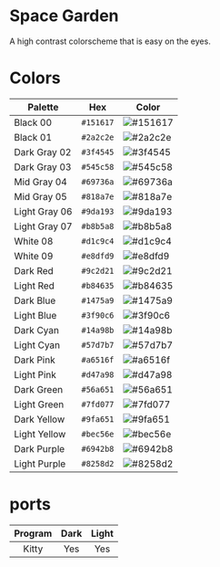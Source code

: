 # Space Garden
A high contrast colorscheme that is easy on the eyes.
# Colors
| Palette | Hex | Color |
|---|---|---|
| Black 00 | `#151617`| ![#151617](https://via.placeholder.com/15/151617/000000?text=+) |
| Black 01 | `#2a2c2e`| ![#2a2c2e](https://via.placeholder.com/15/2a2c2e/000000?text=+) |
| Dark Gray 02 | `#3f4545`| ![#3f4545](https://via.placeholder.com/15/3f4545/000000?text=+) |
| Dark Gray 03 | `#545c58`| ![#545c58](https://via.placeholder.com/15/545c58/000000?text=+) |
| Mid Gray 04 | `#69736a`| ![#69736a](https://via.placeholder.com/15/69736a/000000?text=+) |
| Mid Gray 05 | `#818a7e`| ![#818a7e](https://via.placeholder.com/15/818a7e/000000?text=+) |
| Light Gray 06 | `#9da193`| ![#9da193](https://via.placeholder.com/15/9da193/000000?text=+) |
| Light Gray 07 | `#b8b5a8`| ![#b8b5a8](https://via.placeholder.com/15/b8b5a8/000000?text=+) |
| White 08 | `#d1c9c4`| ![#d1c9c4](https://via.placeholder.com/15/d1c9c4/000000?text=+) |
| White 09 | `#e8dfd9`| ![#e8dfd9](https://via.placeholder.com/15/e8dfd9/000000?text=+) |
| Dark Red | `#9c2d21`| ![#9c2d21](https://via.placeholder.com/15/9c2d21/000000?text=+) |
| Light Red | `#b84635`| ![#b84635](https://via.placeholder.com/15/b84635/000000?text=+) |
| Dark Blue | `#1475a9`| ![#1475a9](https://via.placeholder.com/15/1475a9/000000?text=+) |
| Light Blue | `#3f90c6`| ![#3f90c6](https://via.placeholder.com/15/3f90c6/000000?text=+) |
| Dark Cyan | `#14a98b`| ![#14a98b](https://via.placeholder.com/15/14a98b/000000?text=+) |
| Light Cyan | `#57d7b7`| ![#57d7b7](https://via.placeholder.com/15/57d7b7/000000?text=+) |
| Dark Pink | `#a6516f`| ![#a6516f](https://via.placeholder.com/15/a6516f/000000?text=+) |
| Light Pink | `#d47a98`| ![#d47a98](https://via.placeholder.com/15/d47a98/000000?text=+) |
| Dark Green | `#56a651`| ![#56a651](https://via.placeholder.com/15/56a651/000000?text=+) |
| Light Green | `#7fd077`| ![#7fd077](https://via.placeholder.com/15/7fd077/000000?text=+) |
| Dark Yellow | `#9fa651`| ![#9fa651](https://via.placeholder.com/15/9fa651/000000?text=+) |
| Light Yellow | `#bec56e`| ![#bec56e](https://via.placeholder.com/15/bec56e/000000?text=+) |
| Dark Purple | `#6942b8`| ![#6942b8](https://via.placeholder.com/15/6942b8/000000?text=+) |
| Light Purple | `#8258d2`| ![#8258d2](https://via.placeholder.com/15/8258d2/000000?text=+) |
# ports
| Program | Dark | Light |
|:---:|:---:|:---:|
| Kitty | Yes | Yes|

